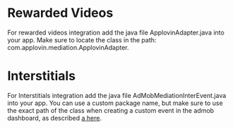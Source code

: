 Rewarded Videos
====================
For rewarded videos integration add the java file ApplovinAdapter.java into your app. Make sure to locate the class in the path: com.applovin.mediation.ApplovinAdapter.

Interstitials
====================
For Interstitials integration add the java file AdMobMediationInterEvent.java into your app. You can use a custom package name, but make sure to use the exact path of the class when creating a custom event in the admob dashboard, as described [a here](https://applovin.com/integration#adMobIntegration).
